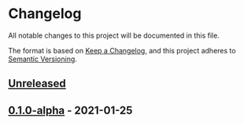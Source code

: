 # Changelog

All notable changes to this project will be documented in this file.

The format is based on [Keep a Changelog](https://keepachangelog.com/en/1.0.0/),
and this project adheres to [Semantic Versioning](https://semver.org/spec/v2.0.0.html).

## [Unreleased]

## [0.1.0-alpha] - 2021-01-25

[Unreleased]: https://github.com/giantswarm/promtail-app/compare/v0.1.0-alpha...HEAD
[0.1.0-alpha]: https://github.com/giantswarm/promtail-app/releases/tag/v0.1.0-alpha
